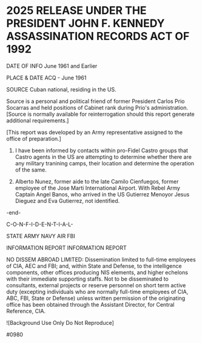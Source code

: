 # 2025 RELEASE UNDER THE PRESIDENT JOHN F. KENNEDY ASSASSINATION RECORDS ACT OF 1992

DATE OF INFO June 1961 and Earlier

PLACE & DATE ACQ - June 1961

SOURCE Cuban national, residing in the US.

Source is a personal and political friend of former President Carlos Prio Socarras and held positions of Cabinet rank during Prio's administration. [Source is normally available for reinterrogation should this report generate additional requirements.]

[This report was developed by an Army representative assigned to the office of preparation.]

1. I have been informed by contacts within pro-Fidel Castro groups that Castro agents in the US are attempting to determine whether there are any military tranining camps, their location and determine the operation of the same.

2.  Alberto Nunez, former aide to the late Camilo Cienfuegos, former employee of the Jose Marti International Airport. With Rebel Army Captain Angel Banos, who arrived in the US Gutierrez Menoyor Jesus Dieguez and Eva Gutierrez, not identified.

-end-

C-O-N-F-I-D-E-N-T-I-A-L-

STATE ARMY NAVY AIR FBI

INFORMATION REPORT INFORMATION REPORT

NO DISSEM ABROAD LIMITED: Dissemination limited to full-time employees of CIA, AEC and FBI; and, within State and Defense, to the intelligence components, other offices producing NIS elements, and higher echelons with their immediate supporting staffs. Not to be disseminated to consultants, external projects or reserve personnel on short term active duty (excepting individuals who are normally full-time employees of CIA, ABC, FBI, State or Defense) unless written permission of the originating office has been obtained through the Assistant Director, for Central Reference, CIA.

![Background Use Only Do Not Reproduce]

#0980
